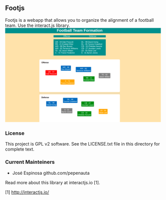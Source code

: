 ## Footjs

Footjs is a webapp that allows you to organize the alignment of a football team. Use the interact.js library.
![Application image](./footjs.png)
### License

This project is GPL v2 software. See the LICENSE.txt file in this directory for complete text.

### Current Mainteiners
 + José Espinosa github.com/pepenauta

Read more about this library at interactjs.io [1].

[1] http://interactjs.io/
